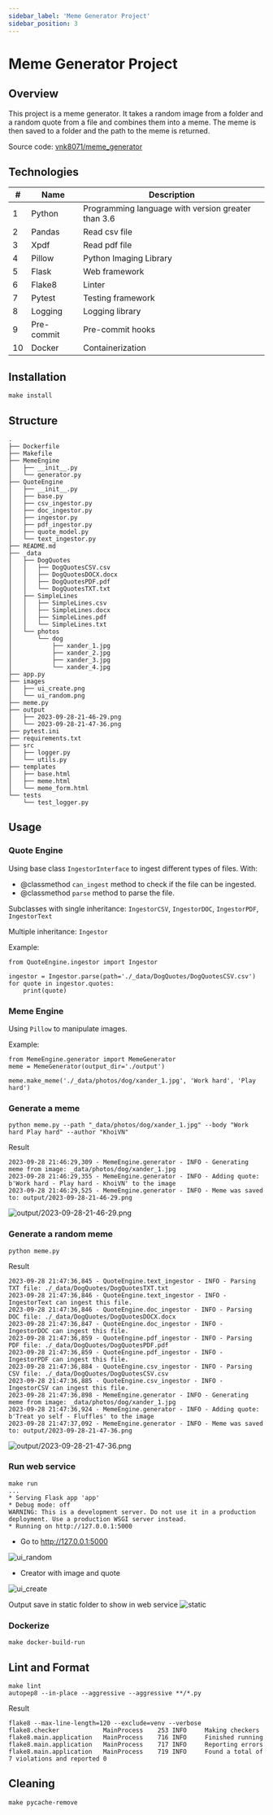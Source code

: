 ```yaml
---
sidebar_label: 'Meme Generator Project'
sidebar_position: 3
---
```


# Meme Generator Project

## Overview
This project is a meme generator. It takes a random image from a folder and a random quote from a file and combines them into a meme. The meme is then saved to a folder and the path to the meme is returned.

Source code: [vnk8071/meme_generator](https://github.com/vnk8071/machine-learning-in-production/tree/main/projects/meme_generator)

## Technologies
| # | Name | Description |
| --- | --- | --- |
| 1 | Python | Programming language with version greater than 3.6 |
| 2 | Pandas | Read csv file |
| 3 | Xpdf | Read pdf file |
| 4 | Pillow | Python Imaging Library |
| 5 | Flask | Web framework |
| 6 | Flake8 | Linter |
| 7 | Pytest | Testing framework |
| 8 | Logging | Logging library |
| 9 | Pre-commit | Pre-commit hooks |
| 10 | Docker | Containerization |

## Installation
```make
make install
```

## Structure
```
.
├── Dockerfile
├── Makefile
├── MemeEngine
│   ├── __init__.py
│   └── generator.py
├── QuoteEngine
│   ├── __init__.py
│   ├── base.py
│   ├── csv_ingestor.py
│   ├── doc_ingestor.py
│   ├── ingestor.py
│   ├── pdf_ingestor.py
│   ├── quote_model.py
│   └── text_ingestor.py
├── README.md
├── _data
│   ├── DogQuotes
│   │   ├── DogQuotesCSV.csv
│   │   ├── DogQuotesDOCX.docx
│   │   ├── DogQuotesPDF.pdf
│   │   └── DogQuotesTXT.txt
│   ├── SimpleLines
│   │   ├── SimpleLines.csv
│   │   ├── SimpleLines.docx
│   │   ├── SimpleLines.pdf
│   │   └── SimpleLines.txt
│   └── photos
│       └── dog
│           ├── xander_1.jpg
│           ├── xander_2.jpg
│           ├── xander_3.jpg
│           └── xander_4.jpg
├── app.py
├── images
│   ├── ui_create.png
│   └── ui_random.png
├── meme.py
├── output
│   ├── 2023-09-28-21-46-29.png
│   └── 2023-09-28-21-47-36.png
├── pytest.ini
├── requirements.txt
├── src
│   ├── logger.py
│   └── utils.py
├── templates
│   ├── base.html
│   ├── meme.html
│   └── meme_form.html
└── tests
    └── test_logger.py
```

## Usage
### Quote Engine
Using base class `IngestorInterface` to ingest different types of files.
With:
- @classmethod `can_ingest` method to check if the file can be ingested.
- @classmethod `parse` method to parse the file.

Subclasses with single inheritance: `IngestorCSV`, `IngestorDOC`, `IngestorPDF`, `IngestorText`

Multiple inheritance: `Ingestor`

Example:
```
from QuoteEngine.ingestor import Ingestor

ingestor = Ingestor.parse(path='./_data/DogQuotes/DogQuotesCSV.csv')
for quote in ingestor.quotes:
    print(quote)
```

### Meme Engine
Using `Pillow` to manipulate images.

Example:
```
from MemeEngine.generator import MemeGenerator
meme = MemeGenerator(output_dir='./output')

meme.make_meme('./_data/photos/dog/xander_1.jpg', 'Work hard', 'Play hard')
```

### Generate a meme
```
python meme.py --path "_data/photos/dog/xander_1.jpg" --body "Work hard Play hard" --author "KhoiVN"
```

Result
```
2023-09-28 21:46:29,309 - MemeEngine.generator - INFO - Generating meme from image: _data/photos/dog/xander_1.jpg
2023-09-28 21:46:29,355 - MemeEngine.generator - INFO - Adding quote: b'Work hard - Play hard - KhoiVN' to the image
2023-09-28 21:46:29,525 - MemeEngine.generator - INFO - Meme was saved to: output/2023-09-28-21-46-29.png
```

![output/2023-09-28-21-46-29.png](../../projects/meme_generator/output/2023-09-28-21-46-29.png)

### Generate a random meme
```
python meme.py
```

Result
```
2023-09-28 21:47:36,845 - QuoteEngine.text_ingestor - INFO - Parsing TXT file: ./_data/DogQuotes/DogQuotesTXT.txt
2023-09-28 21:47:36,846 - QuoteEngine.text_ingestor - INFO - IngestorText can ingest this file.
2023-09-28 21:47:36,846 - QuoteEngine.doc_ingestor - INFO - Parsing DOC file: ./_data/DogQuotes/DogQuotesDOCX.docx
2023-09-28 21:47:36,847 - QuoteEngine.doc_ingestor - INFO - IngestorDOC can ingest this file.
2023-09-28 21:47:36,859 - QuoteEngine.pdf_ingestor - INFO - Parsing PDF file: ./_data/DogQuotes/DogQuotesPDF.pdf
2023-09-28 21:47:36,859 - QuoteEngine.pdf_ingestor - INFO - IngestorPDF can ingest this file.
2023-09-28 21:47:36,884 - QuoteEngine.csv_ingestor - INFO - Parsing CSV file: ./_data/DogQuotes/DogQuotesCSV.csv
2023-09-28 21:47:36,885 - QuoteEngine.csv_ingestor - INFO - IngestorCSV can ingest this file.
2023-09-28 21:47:36,898 - MemeEngine.generator - INFO - Generating meme from image: _data/photos/dog/xander_1.jpg
2023-09-28 21:47:36,924 - MemeEngine.generator - INFO - Adding quote: b'Treat yo self - Fluffles' to the image
2023-09-28 21:47:37,092 - MemeEngine.generator - INFO - Meme was saved to: output/2023-09-28-21-47-36.png
```

![output/2023-09-28-21-47-36.png](../../projects/meme_generator/output/2023-09-28-21-47-36.png)

### Run web service
```
make run
...
* Serving Flask app 'app'
* Debug mode: off
WARNING: This is a development server. Do not use it in a production deployment. Use a production WSGI server instead.
* Running on http://127.0.0.1:5000
```

- Go to http://127.0.0.1:5000

![ui_random](../../projects/meme_generator/images/ui_random.png)

- Creator with image and quote

![ui_create](../../projects/meme_generator/images/ui_create.png)

Output save in static folder to show in web service
![static](../../projects/meme_generator/static/2023-09-28-21-18-57.png)

### Dockerize
```
make docker-build-run
```

## Lint and Format
```
make lint
autopep8 --in-place --aggressive --aggressive **/*.py
```

Result
```
flake8 --max-line-length=120 --exclude=venv --verbose
flake8.checker            MainProcess    253 INFO     Making checkers
flake8.main.application   MainProcess    716 INFO     Finished running
flake8.main.application   MainProcess    717 INFO     Reporting errors
flake8.main.application   MainProcess    719 INFO     Found a total of 7 violations and reported 0
```

## Cleaning
```
make pycache-remove
```
